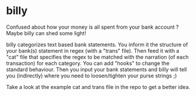 # billy
Confused about how your money is all spent from your bank account ? Maybe billy
can shed some light!

billy categorizes text based bank statements. You inform it the structure
of your bank(s) statement in regex (with a "trans" file). Then feed it with
a "cat" file that specifies the regex to be matched with the narration (of
each transaction) for each category. You can add "hooks" to change the
standard behaviour. Then you input your bank statements and billy will tell
you (indirectly) where you need to loosen/tighten your purse strings ;)

Take a look at the example cat and trans file in the repo to get a better
idea.
